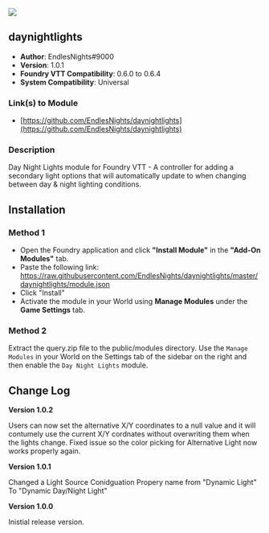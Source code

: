 ![](https://img.shields.io/badge/Foundry-v0.6.4-informational)
## daynightlights

* **Author**: EndlesNights#9000
* **Version**: 1.0.1
* **Foundry VTT Compatibility**: 0.6.0 to 0.6.4
* **System Compatibility**: Universal

### Link(s) to Module
* [https://github.com/EndlesNights/daynightlights](https://github.com/EndlesNights/daynightlights)

### Description
Day Night Lights module for Foundry VTT - A controller for adding a secondary light options that will automatically update to when changing between day &amp; night lighting conditions.

## Installation
### Method 1
* Open the Foundry application and click **"Install Module"** in the **"Add-On Modules"** tab.
* Paste the following link: https://raw.githubusercontent.com/EndlesNights/daynightlights/master/daynightlights/module.json
* Click "Install"
* Activate the module in your World using **Manage Modules** under the **Game Settings** tab.

### Method 2
Extract the query.zip file to the public/modules directory. Use the `Manage Modules` in your World on the Settings tab of the sidebar on the right and then enable the `Day Night Lights` module.


## Change Log

**Version 1.0.2**

Users can now set the alternative X/Y coordinates to a null value and it will contumely use the current X/Y cordnates without overwriting them when the lights change.
Fixed issue so the color picking for Alternative Light now works properly again.

**Version 1.0.1**

Changed a Light Source Conidguation Propery name from "Dynamic Light" To "Dynamic Day/Night Light"

**Version 1.0.0**

Inistial release version.
